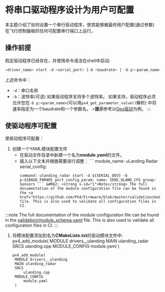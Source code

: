 # 将串口驱动程序设计为用户可配置

本主题介绍了如何设置一个串行驱动程序，使其能够被最终用户配置(通过参数) 在飞行控制器板的任何可配置串行端口上运行。

## 操作前提

假定驱动程序已经存在，并使用命令语法在shell中启动:
```sh
<driver_name> start -d <serial_port> [-b <baudrate> | -b p:<param_name>]
```
上述命令中：
- `-d`：串口名称
- `-b`：波特率(可选) 如果驱动程序支持多个波特率。 如果支持，驱动程序必须允许您在`-b p:<param_name>`(可以用`px4_get_parameter_value()`解析) 中将速率指定为一个baudrate和一个参数名。 >**提示**参考以[Gps驱动](https://github.com/PX4/Firmware/blob/master/src/drivers/gps/gps.cpp#L1023)为例。
:::


## 使驱动程序可配置

使驱动程序可配置：
1. 创建一个YAML模块配置文件
   - 在驱动文件目录中新建一个名为**module.yaml**的文件。
   - 插入以下文本并根据需要进行调整： ``` module_name: uLanding Radar serial_config:
     ```
     command: ulanding_radar start -d ${SERIAL_DEV} -b p:${BAUD_PARAM} port_config_param: name: SENS_ULAND_CFG group: Sensors ``` &#062; <strong x-id="1">Note</strong> The full documentation of the module configuration file can be found in the <a href="https://github.com/PX4/Firmware/blob/master/validation/module_schema.yaml">validation/module_schema.yaml</a> file. This is also used to validate all configuration files in CI.
     ```
:::note
The full documentation of the module configuration file can be found in the [validation/module_schema.yaml](https://github.com/PX4/PX4-Autopilot/blob/master/validation/module_schema.yaml) file. This is also used to validate all configuration files in CI.
:::
1. 将模块配置添加到名为**CMakeLists.txt**的驱动模块文件中: px4_add_module( MODULE drivers__ulanding MAIN ulanding_radar SRCS ulanding.cpp MODULE_CONFIG module.yaml )
   ```
   px4_add_module(
    MODULE drivers__ulanding
    MAIN ulanding_radar
    SRCS
        ulanding.cpp
    MODULE_CONFIG
        module.yaml
    )
   ```

